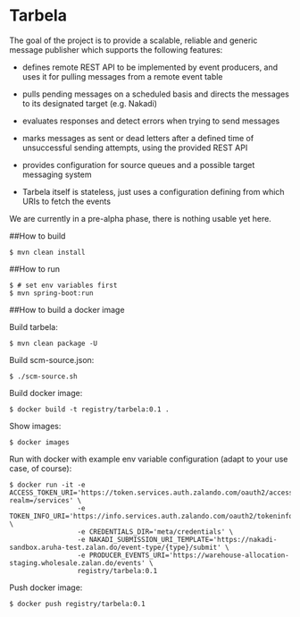 # Tarbela

The goal of the project is to provide a scalable, reliable and generic message publisher which supports the following features:

+ defines remote REST API to be implemented by event producers, and uses it for pulling messages from a remote event table

+ pulls pending messages on a scheduled basis and directs the messages to its designated target (e.g. Nakadi)

+ evaluates responses and detect errors when trying to send messages

+ marks messages as sent or dead letters after a defined time of unsuccessful sending attempts, using the provided REST API
  
+ provides configuration for source queues and a possible target messaging system

+ Tarbela itself is stateless, just uses a configuration defining from which URIs to fetch the events

 
We are currently in a pre-alpha phase, there is nothing usable yet here.


##How to build

    $ mvn clean install

##How to run

    $ # set env variables first
    $ mvn spring-boot:run 

##How to build a docker image

Build tarbela:

    $ mvn clean package -U

Build scm-source.json:

    $ ./scm-source.sh

Build docker image:

    $ docker build -t registry/tarbela:0.1 .

Show images:

    $ docker images

Run with docker with example env variable configuration (adapt to your use case, of course):

    $ docker run -it -e ACCESS_TOKEN_URI='https://token.services.auth.zalando.com/oauth2/access_token?realm=/services' \
                     -e TOKEN_INFO_URI='https://info.services.auth.zalando.com/oauth2/tokeninfo' \
                     -e CREDENTIALS_DIR='meta/credentials' \
                     -e NAKADI_SUBMISSION_URI_TEMPLATE='https://nakadi-sandbox.aruha-test.zalan.do/event-type/{type}/submit' \
                     -e PRODUCER_EVENTS_URI='https://warehouse-allocation-staging.wholesale.zalan.do/events' \
                     registry/tarbela:0.1
    
Push docker image:

    $ docker push registry/tarbela:0.1
